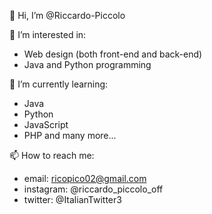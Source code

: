 👋 Hi, I’m @Riccardo-Piccolo

👀 I’m interested in:
- Web design (both front-end and back-end)
- Java and Python programming

🌱 I’m currently learning: 
- Java
- Python
- JavaScript
- PHP and many more...

📫 How to reach me:
-   email: ricopico02@gmail.com
-   instagram: @riccardo_piccolo_off
-   twitter: @ItalianTwitter3
